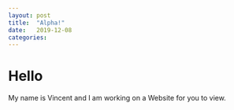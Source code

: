 ```yaml
---
layout: post
title:  "Alpha!"
date:   2019-12-08
categories:
---
```


# Hello

My name is Vincent and I am working on a Website for you to view. 